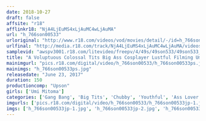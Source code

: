 ```yaml
---
date: 2018-10-27
draft: false
affsite: "r18"
afflinkr18: "NjA4LjEuMS4xLjAuMC4wLjAuMA"
url: "h_766son00533"
urloriginal: "http://www.r18.com/videos/vod/movies/detail/-/id=h_766son00533"
urlfinal: "http://media.r18.com/track/NjA4LjEuMS4xLjAuMC4wLjAuMA/videos/vod/movies/detail/-/id=h_766son00533"
samplevid: "awspv3001.r18.com/litevideo/freepv/4/49s/49son533/49son533_dmb_w.mp4"
title: "A Voluptuous Colossal Tits Big Ass Cosplayer Lustful Filming Umi Mitoma"
mainimgurl: "pics.r18.com/digital/video/h_766son00533/h_766son00533ps.jpg"
mainimgs: "h_766son00533ps.jpg"
releasedate: "June 23, 2017"
duration: 150
productioncomp: "Upson"
girls: ['Umi Mitoma']
categories: ['Gang Bang', 'Big Tits', 'Chubby', 'Youthful', 'Ass Lover', 'Featured Actress', 'Training', 'Cosplay', 'Creampie', 'Hi-Def']
imgurls: ['pics.r18.com/digital/video/h_766son00533/h_766son00533jp-1.jpg', 'pics.r18.com/digital/video/h_766son00533/h_766son00533jp-2.jpg', 'pics.r18.com/digital/video/h_766son00533/h_766son00533jp-3.jpg', 'pics.r18.com/digital/video/h_766son00533/h_766son00533jp-4.jpg', 'pics.r18.com/digital/video/h_766son00533/h_766son00533jp-5.jpg', 'pics.r18.com/digital/video/h_766son00533/h_766son00533jp-6.jpg', 'pics.r18.com/digital/video/h_766son00533/h_766son00533jp-7.jpg', 'pics.r18.com/digital/video/h_766son00533/h_766son00533jp-8.jpg', 'pics.r18.com/digital/video/h_766son00533/h_766son00533jp-9.jpg', 'pics.r18.com/digital/video/h_766son00533/h_766son00533jp-10.jpg', 'pics.r18.com/digital/video/h_766son00533/h_766son00533jp-11.jpg', 'pics.r18.com/digital/video/h_766son00533/h_766son00533jp-12.jpg', 'pics.r18.com/digital/video/h_766son00533/h_766son00533jp-13.jpg', 'pics.r18.com/digital/video/h_766son00533/h_766son00533jp-14.jpg', 'pics.r18.com/digital/video/h_766son00533/h_766son00533jp-15.jpg', 'pics.r18.com/digital/video/h_766son00533/h_766son00533jp-16.jpg', 'pics.r18.com/digital/video/h_766son00533/h_766son00533jp-17.jpg', 'pics.r18.com/digital/video/h_766son00533/h_766son00533jp-18.jpg', 'pics.r18.com/digital/video/h_766son00533/h_766son00533jp-19.jpg', 'pics.r18.com/digital/video/h_766son00533/h_766son00533jp-20.jpg']
imgs: ['h_766son00533jp-1.jpg', 'h_766son00533jp-2.jpg', 'h_766son00533jp-3.jpg', 'h_766son00533jp-4.jpg', 'h_766son00533jp-5.jpg', 'h_766son00533jp-6.jpg', 'h_766son00533jp-7.jpg', 'h_766son00533jp-8.jpg', 'h_766son00533jp-9.jpg', 'h_766son00533jp-10.jpg', 'h_766son00533jp-11.jpg', 'h_766son00533jp-12.jpg', 'h_766son00533jp-13.jpg', 'h_766son00533jp-14.jpg', 'h_766son00533jp-15.jpg', 'h_766son00533jp-16.jpg', 'h_766son00533jp-17.jpg', 'h_766son00533jp-18.jpg', 'h_766son00533jp-19.jpg', 'h_766son00533jp-20.jpg']
---
```

